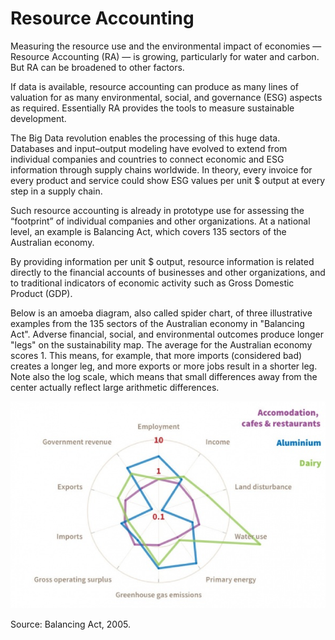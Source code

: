 # Resource Accounting

Measuring the resource use and the environmental impact of economies — Resource Accounting (RA) — is growing, particularly for water and carbon. But RA can be broadened to other factors. 

If data is available, resource accounting can produce as many lines of valuation for as many environmental, social, and governance (ESG) aspects as required. Essentially RA provides the tools to measure sustainable development.

The Big Data revolution enables the processing of this huge data. Databases and input–output modeling have evolved to extend from individual companies and countries to connect economic and ESG information through supply chains worldwide. In theory, every invoice for every product and service could show ESG values per unit $ output at every step in a supply chain.

Such resource accounting is already in prototype use for assessing the “footprint” of individual companies and other organizations. At a national level, an example is Balancing Act, which covers 135 sectors of the Australian economy.

By providing information per unit $ output, resource information is related directly to the financial accounts of businesses and other organizations, and to traditional indicators of economic activity such as Gross Domestic Product (GDP).

Below is an amoeba diagram, also called spider chart, of three illustrative examples from the 135 sectors of the Australian economy in "Balancing Act". Adverse financial, social, and environmental outcomes produce longer "legs" on the sustainability map. The average for the Australian economy scores 1. This means, for example, that more imports (considered bad) creates a longer leg, and more exports or more jobs result in a shorter leg. Note also the log scale, which means that small differences away from the center actually reflect large arithmetic differences.

![](/assets/resource-accounting.png)

Source: Balancing Act, 2005.
